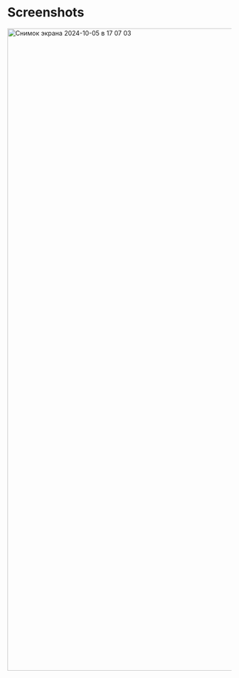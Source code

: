 # Screenshots

<img width="1440" alt="Снимок экрана 2024-10-05 в 17 07 03" src="https://github.com/user-attachments/assets/9cbb1bba-337a-4204-8f84-4ce15d211e16">

